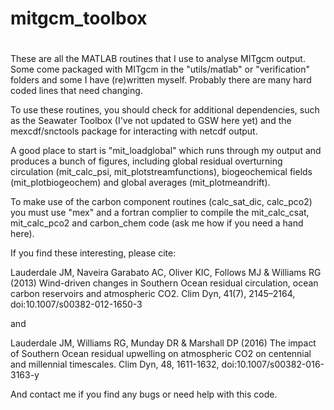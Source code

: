 # mitgcm_toolbox
# 
These are all the MATLAB routines that I use to analyse MITgcm output.
Some come packaged with MITgcm in the "utils/matlab" or "verification"
folders and some I have (re)written myself. Probably there are many hard
coded lines that need changing.

To use these routines, you should check for additional dependencies,
such as the Seawater Toolbox (I've not updated to GSW here yet) and the
mexcdf/snctools package for interacting with netcdf output.

A good place to start is "mit_loadglobal" which runs through my output
and produces a bunch of figures, including global residual overturning
circulation (mit_calc_psi, mit_plotstreamfunctions), biogeochemical
fields (mit_plotbiogeochem) and global averages (mit_plotmeandrift).

To make use of the carbon component routines (calc_sat_dic, calc_pco2)
you must use "mex" and a fortran complier to compile the mit_calc_csat,
mit_calc_pco2 and carbon_chem code (ask me how if you need a hand here).

If you find these interesting, please cite:

Lauderdale JM, Naveira Garabato AC, Oliver KIC, Follows MJ & Williams RG
(2013) Wind-driven changes in Southern Ocean residual circulation, ocean
carbon reservoirs and atmospheric CO2. Clim Dyn, 41(7), 2145–2164,
doi:10.1007/s00382-012-1650-3

and

Lauderdale JM, Williams RG, Munday DR & Marshall DP (2016) The impact of
Southern Ocean residual upwelling on atmospheric CO2 on centennial and
millennial timescales. Clim Dyn, 48, 1611-1632,
doi:10.1007/s00382-016-3163-y

And contact me if you find any bugs or need help with this code.
